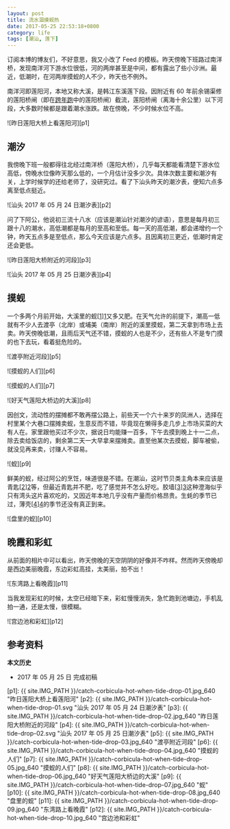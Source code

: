 ```yaml
---
layout: post
title: 流水涸摸蚬热
date: 2017-05-25 22:53:18+0800
category: life
tags: [潮汕, 莲下]
---
```


订阅本博的博友们，不好意思，我又小改了 Feed 的模板。昨天傍晚下班路过南洋桥，发现南洋河下游水位很低，河的两岸甚至是中间，都有露出了些小沙洲。最近，低潮时，在河两岸摸蚬的人不少，昨天也不例外。

南洋河即莲阳河，本地又称大溪，是韩江东溪莲下段。因附近有 60 年前余锡渠修的莲阳桥闸（即在[跨年跑](/new-years-run-2017.html)中的莲阳桥闸）截流，莲阳桥闸（离海十余公里）以下河段，大多数时候都是跟着潮水涨跌。故在傍晚，不少时候水位不高。

![昨日莲阳大桥上看莲阳河][p1]

## 潮汐

我傍晚下班一般都得往北经过南洋桥（莲阳大桥），几乎每天都能看清楚下游水位高低，傍晚水位像昨天那么低的，一个月估计没多少次。具体次数主要和潮汐有关，上学时候学的还给老师了，没研究过。看了下汕头昨天的潮汐表，便知六点多离至低点挺近。

![汕头 2017 年 05 月 24 日潮汐表][p2]

问了下阿公，他说初三流十八水（应该是潮汕针对潮汐的谚语），意思是每月初三跟十八的潮水，高低潮都是每月的至高和至低。每一天的高低潮，都会递增约一个钟，昨天五点多是至低点，那么今天应该是六点多。且因离初三更近，低潮时肯定还会更低。

![昨日莲阳大桥附近的河段][p3]

![汕头 2017 年 05 月 25 日潮汐表][p4]

## 摸蚬

一个多两个月前开始，大溪里的蚬[[1]][1]又多又肥。在天气允许的前提下，潮高一低就有不少人去渡亭（北岸）或埔美（南岸）附近的溪里摸蚬，第二天拿到市场上去卖。昨天傍晚低潮，且雨后天气还不错，摸蚬的人也是不少，还有些人不是专门摸的也下去玩，看着挺危险的。

![渡亭附近河段][p5]

![摸蚬的人们][p6]

![摸蚬的人们][p7]

![好天气莲阳大桥边的大溪][p8]

因创文，流动性的摆摊都不敢再摆公路上，前些天一个六十来岁的凤洲人，选择在村里某个大巷口摆摊卖蚬，生意反而不错，毕竟现在懒得多走几步上市场买菜的大有人在。家里跟他买过不少次，据说日均能赚一百多，下午去摸到晚上十一二点，除去卖给饭店的，剩余第二天一大早拿来摆摊卖。直至他某次去摸蚬，脚车被偷，就没见再来卖，讨赚人不容易。

![蚬][p9]

鲜美的蚬，经过阿公的烹饪，味道很是不错。在潮汕，这时节贝类主角本来应该是青匙[[2]][2]等，但最近青匙并不肥，吃了感觉并不怎么好吃。胶墙[[3]][3]这种澄海似乎只有湾头这片喜欢吃的，又因近年本地几乎没有产量而价格昂贵。生蚝的季节已过，薄壳[[4]][4]的季节还没有真正到来。

![盘里的蚬][p10]

## 晚霞和彩虹

从前面的相片中可以看出，昨天傍晚的天空阴阴的好像并不咋样。然而昨天傍晚却是西边美丽晚霞，东边彩虹高挂，太美丽，拍不出！

![东湾路上看晚霞][p11]

当我发现彩虹的时候，太空已经暗下来，彩虹慢慢消失，急忙跑到池塘边，手机乱拍一通，还是太慢，很模糊。

![宫边池和彩虹][p12]

## 参考资料

[1]: http://baike.baidu.com/item/蚬 "蚬_百度百科"
[2]: https://zh.wikipedia.org/wiki/青口 "翡翠贻贝 - 维基百科"
[3]: http://baike.baidu.com/item/胶墙 "胶墙_百度百科"
[4]: http://baike.baidu.com/item/薄壳 "薄壳_百度百科"

**本文历史**

* 2017 年 05 月 25 日 完成初稿

[p1]: {{ site.IMG_PATH }}/catch-corbicula-hot-when-tide-drop-01.jpg_640 "昨日莲阳大桥上看莲阳河"
[p2]: {{ site.IMG_PATH }}/catch-corbicula-hot-when-tide-drop-01.svg "汕头 2017 年 05 月 24 日潮汐表"
[p3]: {{ site.IMG_PATH }}/catch-corbicula-hot-when-tide-drop-02.jpg_640 "昨日莲阳大桥附近的河段"
[p4]: {{ site.IMG_PATH }}/catch-corbicula-hot-when-tide-drop-02.svg "汕头 2017 年 05 月 25 日潮汐表"
[p5]: {{ site.IMG_PATH }}/catch-corbicula-hot-when-tide-drop-03.jpg_640 "渡亭附近河段"
[p6]: {{ site.IMG_PATH }}/catch-corbicula-hot-when-tide-drop-04.jpg_640 "摸蚬的人们"
[p7]: {{ site.IMG_PATH }}/catch-corbicula-hot-when-tide-drop-05.jpg_640 "摸蚬的人们"
[p8]: {{ site.IMG_PATH }}/catch-corbicula-hot-when-tide-drop-06.jpg_640 "好天气莲阳大桥边的大溪"
[p9]: {{ site.IMG_PATH }}/catch-corbicula-hot-when-tide-drop-07.jpg_640 "蚬"
[p10]: {{ site.IMG_PATH }}/catch-corbicula-hot-when-tide-drop-08.jpg_640 "盘里的蚬"
[p11]: {{ site.IMG_PATH }}/catch-corbicula-hot-when-tide-drop-09.jpg_640 "东湾路上看晚霞"
[p12]: {{ site.IMG_PATH }}/catch-corbicula-hot-when-tide-drop-10.jpg_640 "宫边池和彩虹"

